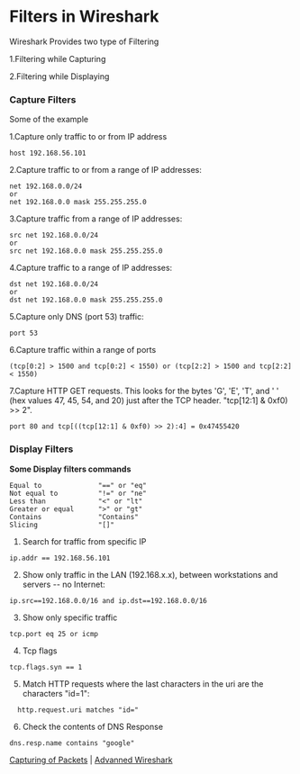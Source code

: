 # Filters in Wireshark
Wireshark Provides two type of Filtering 
 
 1.Filtering while Capturing
 
 2.Filtering while Displaying

### Capture Filters
Some of the example 

1.Capture only traffic to or from IP address
```
host 192.168.56.101
```
2.Capture traffic to or from a range of IP addresses:
```
net 192.168.0.0/24
or
net 192.168.0.0 mask 255.255.255.0
```
3.Capture traffic from a range of IP addresses:
```
src net 192.168.0.0/24
or
src net 192.168.0.0 mask 255.255.255.0
```
4.Capture traffic to a range of IP addresses:
```
dst net 192.168.0.0/24
or
dst net 192.168.0.0 mask 255.255.255.0
```
5.Capture only DNS (port 53) traffic:
```
port 53
```
6.Capture traffic within a range of ports
```
(tcp[0:2] > 1500 and tcp[0:2] < 1550) or (tcp[2:2] > 1500 and tcp[2:2] < 1550)
```
7.Capture HTTP GET requests. This looks for the bytes 'G', 'E', 'T', and ' ' (hex values 47, 45, 54, and 20) just after the TCP header. "tcp[12:1] & 0xf0) >> 2".
```
port 80 and tcp[((tcp[12:1] & 0xf0) >> 2):4] = 0x47455420
```

### Display Filters
**Some Display filters commands**
```
Equal to              "==" or "eq"
Not equal to          "!=" or "ne"
Less than             "<" or "lt"
Greater or equal      ">" or "gt"
Contains              "Contains"
Slicing               "[]"
```

1. Search for traffic from specific IP
```
ip.addr == 192.168.56.101
```
2. Show only traffic in the LAN (192.168.x.x), between workstations and servers -- no Internet:
```
ip.src==192.168.0.0/16 and ip.dst==192.168.0.0/16
```
3. Show only specific traffic
```
tcp.port eq 25 or icmp
```
4. Tcp flags
```
tcp.flags.syn == 1
```
5. Match HTTP requests where the last characters in the uri are the characters "id=1":
```
  http.request.uri matches "id="
```
6. Check the contents of DNS Response
```
dns.resp.name contains "google"
```

[Capturing of Packets](capack.md)   | [Advanned Wireshark](advwire.md)
